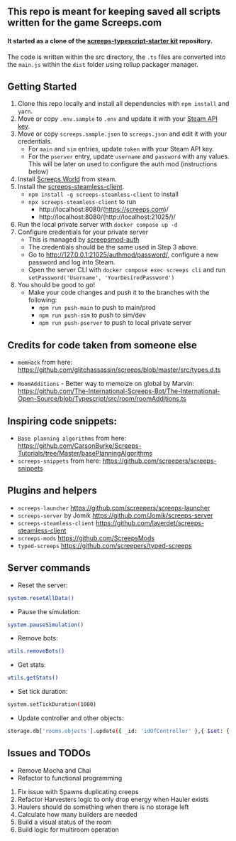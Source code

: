 ## This repo is meant for keeping saved all scripts written for the game Screeps.com


#### It started as a clone of the [screeps-typescript-starter kit](https://github.com/screepers/screeps-typescript-starter)  repository.

The code is written within the src directory, the `.ts` files are converted into the `main.js` within the `dist` folder using rollup packager manager.

## Getting Started

1. Clone this repo locally and install all dependencies with `npm install` and `yarn`.
2. Move or copy `.env.sample` to `.env` and update it with your [Steam API key](https://steamcommunity.com/dev/apikey).
3. Move or copy `screeps.sample.json` to `screeps.json` and edit it with your credentials.
    * For `main` and `sim` entries, update `token` with your Steam API key.
    * For the `pserver` entry, update `username` and `password` with any values. This will be later on used to configure the auth mod (instructions below)
4. Install [Screeps World](https://store.steampowered.com/app/464350/Screeps_World/) from steam.
5. Install the [screeps-steamless-client](https://github.com/laverdet/screeps-steamless-client).
    * `npm install -g screeps-steamless-client` to install
    * `npx screeps-steamless-client` to run
      * http://localhost:8080/(https://screeps.com)/
      * http://localhost:8080/(http://localhost:21025/)/
6. Run the local private server with `docker compose up -d`
7. Configure credentials for your private server
    * This is managed by [screepsmod-auth](https://github.com/ScreepsMods/screepsmod-auth)
    * The credentials should be the same used in Step 3 above.
    * Go to http://127.0.0.1:21025/authmod/password/, configure a new password and log into Steam.
    * Open the server CLI with `docker compose exec screeps cli` and run `setPassword('Username', 'YourDesiredPassword')`
8. You should be good to go!
    * Make your code changes and push it to the branches with the following:
        * `npm run push-main` to push to main/prod
        * `npm run push-sim` to push to sim/dev
        * `npm run push-pserver` to push to local private server


## Credits for code taken from someone else
* `memHack` from here: https://github.com/glitchassassin/screeps/blob/master/src/types.d.ts

* `RoomAdditions` - Better way to memoize on global by Marvin:
https://github.com/The-International-Screeps-Bot/The-International-Open-Source/blob/Typescript/src/room/roomAdditions.ts

## Inspiring code snippets:
* `Base planning algorithms` from here: https://github.com/CarsonBurke/Screeps-Tutorials/tree/Master/basePlanningAlgorithms
* `screeps-snippets` from here: https://github.com/screepers/screeps-snippets

## Plugins and helpers

* `screeps-launcher` https://github.com/screepers/screeps-launcher
* `screeps-server` by Jomik https://github.com/Jomik/screeps-server
* `screeps-steamless-client` https://github.com/laverdet/screeps-steamless-client
* `screeps-mods` https://github.com/ScreepsMods
* `typed-screeps` https://github.com/screepers/typed-screeps

## Server commands

* Reset the server:
```bash
system.resetAllData()
```
* Pause the simulation:
```bash
system.pauseSimulation()
```
* Remove bots:
```bash
utils.removeBots()
```
* Get stats:
```bash
utils.getStats()
```
* Set tick duration:
```bash
system.setTickDuration(1000)
```

* Update controller and other objects:
```bash
storage.db['rooms.objects'].update({ _id: 'idOfController' },{ $set: { level: 8 }})
```

## Issues and TODOs
* Remove Mocha and Chai
* Refactor to functional programming
1. Fix issue with Spawns duplicating creeps
2. Refactor Harvesters logic to only drop energy when Hauler exists
3. Haulers should do something when there is no storage left
4. Calculate how many builders are needed
5. Build a visual status of the room
6. Build logic for multiroom operation